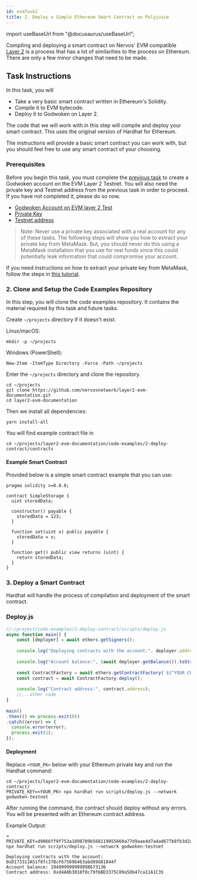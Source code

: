 ```yaml
---
id: evmTask2
title: 2. Deploy a Simple Ethereum Smart Contract on Polyjuice
---
```

import useBaseUrl from "@docusaurus/useBaseUrl";

Compiling and deploying a smart contract on Nervos' EVM compatible [Layer 2](structure.md#layer-1-layer-2) is a process that has a lot of similarities to the process on Ethereum. There are only a few minor changes that need to be made.

## Task Instructions

In this task, you will 
<div class="task-wrapper">

- Take a very basic smart contract written in Ethereum's Solidity.
- Compile it to EVM bytecode.
- Deploy it to Godwoken on Layer 2.

</div>

The code that we will work with in this step will compile and deploy your smart contract. This uses the original version of Hardhat for Ethereum.

The instructions will provide a basic smart contract you can work with, but you should feel free to use any smart contract of your choosing.

### Prerequisites

Before you begin this task, you must complete the [previous task](evm_training/evmTask1.md) to create a Godwoken account on the EVM Layer 2 Testnet. You will also need the private key and Testnet address from the previous task in order to proceed. If you have not completed it, please do so now.
<div class="task-wrapper">

- [Godwoken Account on EVM layer 2 Test](evm_training/evmTask1.md)
- [Private Key](https://docs.godwoken.io/evm_training/evmTask1#1-go-to-godwoken-bridge)
- [Testnet address](/evm_training/evmTask1#1-go-to-godwoken-bridge)

</div>

> Note: Never use a private key associated with a real account for any of these tasks. The following steps will show you how to extract your private key from MetaMask. But, you should never do this using a MetaMask installation that you use for real funds since this could potentially leak information that could compromise your account.

If you need instructions on how to extract your private key from MetaMask, follow the steps in [this tutorial](evm_training/evmTask5.md).

### 2. Clone and Setup the Code Examples Repository

In this step, you will clone the code examples repository. It contains the material required by this task and future tasks.

Create `~/projects` directory if it doesn't exist.

Linux/macOS:

```
mkdir -p ~/projects
```

Windows (PowerShell):

```
New-Item -ItemType Directory -Force -Path ~/projects
```

Enter the `~/projects` directory and clone the repository.

```
cd ~/projects
git clone https://github.com/nervosnetwork/layer2-evm-documentation.git
cd layer2-evm-documentation
```

Then we install all dependencies:

```
yarn install-all
```

You will find example contract file in 
```
cd ~/projects/layer2-evm-documentation/code-examples/2-deploy-contract/contracts
```

#### Example Smart Contract

Provided below is a simple smart contract example that you can use:

```solidity
pragma solidity >=0.8.0;

contract SimpleStorage {
  uint storedData;

  constructor() payable {
    storedData = 123;
  }

  function set(uint x) public payable {
    storedData = x;
  }

  function get() public view returns (uint) {
    return storedData;
  }
}
```

### 3. Deploy a Smart Contract

Hardhat will handle the process of compilation and deployment of the smart contract.

### Deploy.js
```Javascript
//~/project/code-examples/2-deploy-contract/scripts/deploy.js
async function main() {
    const [deployer] = await ethers.getSigners();
    
    console.log("Deploying contracts with the account:", deployer.address);
    
    console.log("Account balance:", (await deployer.getBalance()).toString());
    
    const ContractFactory = await ethers.getContractFactory(`${"YOUR CONTRACT NAME HERE"}`);
    const contract = await ContractFactory.deploy();
    
    console.log("Contract address:", contract.address);
    //...other code
}
  
main()
.then(() => process.exit(0))
.catch((error) => {
  console.error(error);
  process.exit(1);
});

```

#### Deployment

Replace `<YOUR_PK>` below with your Ethereum private key and run the Hardhat command:

```
cd ~/projects/layer2-evm-documentation/code-examples/2-deploy-contract/
PRIVATE_KEY=<YOUR_PK> npx hardhat run scripts/deploy.js --network godwoken-testnet
```

After running the command, the contract should deploy without any errors. You will be presented with an Ethereum contract address.

Example Output:

```
➜ PRIVATE_KEY=d9066ff9f753a1898709b568119055660a77d9aae4d7a4ad677b8fb3d2a571e5 npx hardhat run scripts/deploy.js --network godwoken-testnet

Deploying contracts with the account: 0xD173313A51f8fc37BcF67569b463abd89d81844f
Account balance: 194999999999998673136
Contract address: 0xd4A8b3018f0c79f6BD3375C89a5Db47ca11A1C35
```